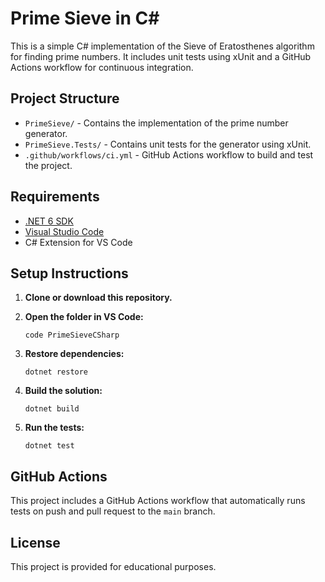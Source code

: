 # Prime Sieve in C#

This is a simple C# implementation of the Sieve of Eratosthenes algorithm for finding prime numbers. It includes unit tests using xUnit and a GitHub Actions workflow for continuous integration.

## Project Structure

- `PrimeSieve/` - Contains the implementation of the prime number generator.
- `PrimeSieve.Tests/` - Contains unit tests for the generator using xUnit.
- `.github/workflows/ci.yml` - GitHub Actions workflow to build and test the project.

## Requirements

- [.NET 6 SDK](https://dotnet.microsoft.com/download)
- [Visual Studio Code](https://code.visualstudio.com/)
- C# Extension for VS Code

## Setup Instructions

1. **Clone or download this repository.**

2. **Open the folder in VS Code:**
   ```
   code PrimeSieveCSharp
   ```

3. **Restore dependencies:**
   ```
   dotnet restore
   ```

4. **Build the solution:**
   ```
   dotnet build
   ```

5. **Run the tests:**
   ```
   dotnet test
   ```

## GitHub Actions

This project includes a GitHub Actions workflow that automatically runs tests on push and pull request to the `main` branch.

## License

This project is provided for educational purposes.

